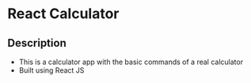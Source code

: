 # React Calculator

## Description
- This is a calculator app with the basic commands of a real calculator
- Built using React JS
